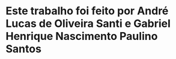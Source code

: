# Este trabalho foi feito por André Lucas de Oliveira Santi e Gabriel Henrique Nascimento Paulino Santos 
